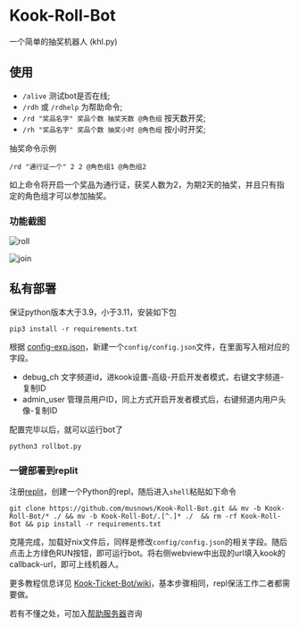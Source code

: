 # Kook-Roll-Bot

一个简单的抽奖机器人 (khl.py)

## 使用

* `/alive` 测试bot是否在线;
* `/rdh` 或 `/rdhelp` 为帮助命令;
* `/rd "奖品名字" 奖品个数 抽奖天数 @角色组` 按天数开奖;
* `/rh "奖品名字" 奖品个数 抽奖小时 @角色组` 按小时开奖;

抽奖命令示例

```
/rd "通行证一个" 2 2 @角色组1 @角色组2
```
如上命令将开启一个奖品为通行证，获奖人数为2，为期2天的抽奖，并且只有指定的角色组才可以参加抽奖。

### 功能截图

![roll](https://img.kookapp.cn/assets/2023-05/b3hDEXymQj0n709o.png)

![join](https://img.kookapp.cn/assets/2023-05/sAwON82qBb0jv039.png)


## 私有部署

保证python版本大于3.9，小于3.11，安装如下包

```
pip3 install -r requirements.txt
```

根据 [config-exp.json](./config.exp.json)，新建一个`config/config.json`文件，在里面写入相对应的字段。

* debug_ch 文字频道id，进kook设置-高级-开启开发者模式，右键文字频道-复制ID
* admin_user 管理员用户ID，同上方式开启开发者模式后，右键频道内用户头像-复制ID

配置完毕以后，就可以运行bot了

```
python3 rollbot.py
```

### 一键部署到replit

注册[replit](https://replit.com/)，创建一个Python的repl，随后进入`shell`粘贴如下命令

```
git clone https://github.com/musnows/Kook-Roll-Bot.git && mv -b Kook-Roll-Bot/* ./ && mv -b Kook-Roll-Bot/.[^.]* ./  && rm -rf Kook-Roll-Bot && pip install -r requirements.txt
```

克隆完成，加载好nix文件后，同样是修改`config/config.json`的相关字段。随后点击上方绿色RUN按钮，即可运行bot。将右侧webview中出现的url填入kook的callback-url，即可上线机器人。

更多教程信息详见 [Kook-Ticket-Bot/wiki](https://github.com/musnows/Kook-Ticket-Bot/wiki)，基本步骤相同，repl保活工作二者都需要做。

若有不懂之处，可加入[帮助服务器](https://kook.top/gpbTwZ)咨询